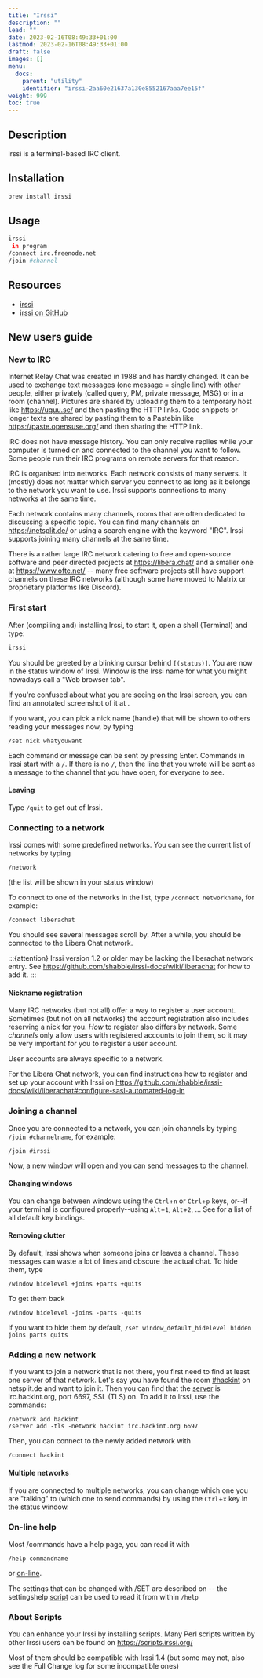 ```yaml
---
title: "Irssi"
description: ""
lead: ""
date: 2023-02-16T08:49:33+01:00
lastmod: 2023-02-16T08:49:33+01:00
draft: false
images: []
menu:
  docs:
    parent: "utility"
    identifier: "irssi-2aa60e21637a130e8552167aaa7ee15f"
weight: 999
toc: true
---
```



## Description

irssi is a terminal-based IRC client.

## Installation

```bash
brew install irssi
```

## Usage

```bash
irssi
 in program
/connect irc.freenode.net
/join #channel
```

## Resources

- [irssi](https://irssi.org/)
- [irssi on GitHub](https://github.com/irssi/irssi)

## New users guide

### New to IRC

Internet Relay Chat was created in 1988 and has hardly changed. It can be used to exchange text messages (one message = single line) with other people, either privately (called query, PM, private message, MSG) or in a room (channel). Pictures are shared by uploading them to a temporary host like https://uguu.se/ and then pasting the HTTP links. Code snippets or longer texts are shared by pasting them to a Pastebin like https://paste.opensuse.org/ and then sharing the HTTP link.

IRC does not have message history. You can only receive replies while your computer is turned on and connected to the channel you want to follow. Some people run their IRC programs on remote servers for that reason.

IRC is organised into networks. Each network consists of many servers. It (mostly) does not matter which server you connect to as long as it belongs to the network you want to use. Irssi supports connections to many networks at the same time.

Each network contains many channels, rooms that are often dedicated to discussing a specific topic. You can find many channels on https://netsplit.de/ or using a search engine with the keyword "IRC". Irssi supports joining many channels at the same time.

There is a rather large IRC network catering to free and open-source software and peer directed projects at https://libera.chat/ and a smaller one at https://www.oftc.net/ -- many free software projects still have support channels on these IRC networks (although some have moved to Matrix or proprietary platforms like Discord).

### First start

After (compiling and) installing Irssi, to start it, open a shell (Terminal) and type:

```bash
irssi
```

You should be greeted by a blinking cursor behind `[(status)]`. You are now in the status window of Irssi. Window is the Irssi name for what you might nowadays call a "Web browser tab".

If you're confused about what you are seeing on the Irssi screen, you can find an annotated screenshot of it at [](User-interface).

If you want, you can pick a nick name (handle) that will be shown to others reading your messages now, by typing

```text
/set nick whatyouwant
```

Each command or message can be sent by pressing Enter. Commands in Irssi start with a `/`. If there is no `/`, then the line that you wrote will be sent as a message to the channel that you have open, for everyone to see.

#### Leaving

Type `/quit` to get out of Irssi.

### Connecting to a network

Irssi comes with some predefined networks. You can see the current list of networks by typing

```text
/network
```

(the list will be shown in your status window)

To connect to one of the networks in the list, type `/connect networkname`, for example:

```text
/connect liberachat
```

You should see several messages scroll by. After a while, you should be connected to the Libera Chat network.

:::{attention}
Irssi version 1.2 or older may be lacking the liberachat network entry. See https://github.com/shabble/irssi-docs/wiki/liberachat for how to add it.
:::

#### Nickname registration

Many IRC networks (but not all) offer a way to register a user account. Sometimes (but not on all networks) the account registration also includes reserving a nick for you. *How* to register also differs by network. Some *channels* only allow users with registered accounts to join them, so it may be very important for you to register a user account.

User accounts are always specific to a network.

For the Libera Chat network, you can find instructions how to register and set up your account with Irssi on https://github.com/shabble/irssi-docs/wiki/liberachat#configure-sasl-automated-log-in

### Joining a channel

Once you are connected to a network, you can join channels by typing `/join #channelname`, for example:

```text
/join #irssi
```

Now, a new window will open and you can send messages to the channel.

#### Changing windows

You can change between windows using the `Ctrl`+`n` or `Ctrl`+`p` keys, or--if your terminal is configured properly--using `Alt`+`1`, `Alt`+`2`, ... See [](/documentation/help/bind_-list) for a list of all default key bindings.

#### Removing clutter

By default, Irssi shows when someone joins or leaves a channel. These messages can waste a lot of lines and obscure the actual chat. To hide them, type

```text
/window hidelevel +joins +parts +quits
```

To get them back

```text
/window hidelevel -joins -parts -quits
```

If you want to hide them by default, `/set window_default_hidelevel hidden joins parts quits`

### Adding a new network

If you want to join a network that is not there, you first need to find at least one server of that network. Let's say you have found the room [#hackint](https://netsplit.de/channels/details.php?room=%23hackint&net=hackint) on netsplit.de and want to join it. Then you can find that the [server](https://netsplit.de/servers/?net=hackint) is irc.hackint.org, port 6697, SSL (TLS) on. To add it to Irssi, use the commands:

```text
/network add hackint
/server add -tls -network hackint irc.hackint.org 6697
```

Then, you can connect to the newly added network with

```text
/connect hackint
```

#### Multiple networks

If you are connected to multiple networks, you can change which one you are "talking" to (which one to send commands) by using the `Ctrl`+`x` key in the status window.

### On-line help

Most /commands have a help page, you can read it with

```text
/help commandname
```

or [on-line](/documentation/help/index).

The settings that can be changed with /SET are described on [](/documentation/settings) -- the settingshelp [script](#about-scripts) can be used to read it from within `/help`

### About Scripts

You can enhance your Irssi by installing scripts. Many Perl scripts written by other Irssi users can be found on https://scripts.irssi.org/

Most of them should be compatible with Irssi 1.4 (but some may not, also see the Full Change log for some incompatible ones)
